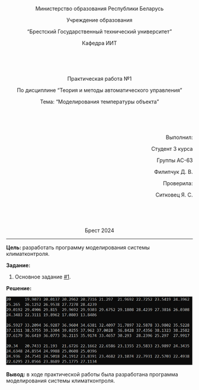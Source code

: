 <p align="center"> Министерство образования Республики Беларусь</p>
<p align="center">Учреждение образования</p>
<p align="center">“Брестский Государственный технический университет”</p>
<p align="center">Кафедра ИИТ</p>
<br><br><br>
<p align="center">Практическая работа №1</p>
<p align="center">По дисциплине “Теория и методы автоматического управления”</p>
<p align="center">Тема: “Моделирования температуры объекта”</p>
<br><br><br>
<p align="right">Выполнил:</p>
<p align="right">Студент 3 курса</p>
<p align="right">Группы АС-63</p>
<p align="right">Филипчук Д. В.</p>
<p align="right">Проверила:</p>
<p align="right">Ситковец Я. С.</p>
<br><br><br>
<p align="center">Брест 2024</p>

---
<p> <strong> Цель: </strong>разработать программу моделирования системы климатконтроля.</p>
<p> <strong> Задание: </strong> </p>

1. Основное задание [#1](../../../../tasks/task_01/readme.md).

<p> <strong> Решение: </strong> </p>
<p> <img src="pic1.png"/></p>


<p> <strong> Вывод:</strong> в ходе практической работы была разработана программа моделирования системы климатконтроля.</p>